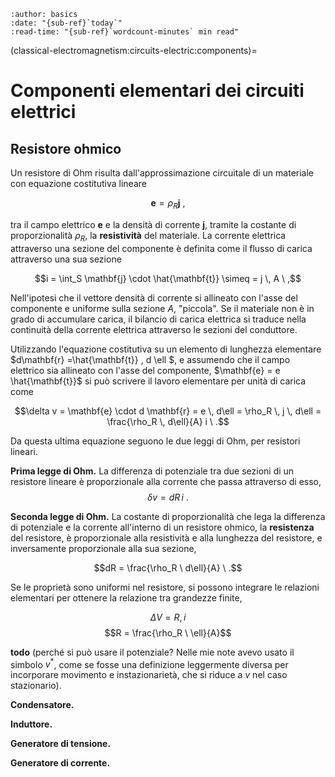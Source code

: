 ```{article-info}
:author: basics
:date: "{sub-ref}`today`"
:read-time: "{sub-ref}`wordcount-minutes` min read"
```

(classical-electromagnetism:circuits-electric:components)=
# Componenti elementari dei circuiti elettrici

## Resistore ohmico
Un resistore di Ohm risulta dall'approssimazione circuitale di un materiale con equazione costitutiva lineare 

$$\mathbf{e} = \rho_R \mathbf{j} \ ,$$

tra il campo elettrico $\mathbf{e}$ e la densità di corrente $\mathbf{j}$, tramite la costante di proporzionalità $\rho_R$, la **resistività** del materiale. La corrente elettrica attraverso una sezione del componente è definita come il flusso di carica attraverso una sua sezione

$$i = \int_S \mathbf{j} \cdot \hat{\mathbf{t}} \simeq = j \, A \ ,$$

Nell'ipotesi che il vettore densità di corrente si allineato con l'asse del componente e uniforme sulla sezione $A$, "piccola".
Se il materiale non è in grado di accumulare carica, il bilancio di carica elettrica si traduce nella continuità della corrente elettrica attraverso le sezioni del conduttore.

Utilizzando l'equazione costitutiva su un elemento di lunghezza elementare $d\mathbf{r} =\hat{\mathbf{t}} \, d \ell $, e assumendo che il campo elettrico sia allineato con l'asse del componente, $\mathbf{e} = e \hat{\mathbf{t}}$ si può scrivere il lavoro elementare per unità di carica come

$$\delta v = \mathbf{e} \cdot d \mathbf{r} =  e \, d\ell = \rho_R \, j \, d\ell =  \frac{\rho_R \, d\ell}{A} i \ .$$

Da questa ultima equazione seguono le due leggi di Ohm, per resistori lineari.

**Prima legge di Ohm.** La differenza di potenziale tra due sezioni di un resistore lineare è proporzionale alla corrente che passa attraverso di esso,
  $$\delta v = dR \, i \ .$$

**Seconda legge di Ohm.** La costante di proporzionalità che lega la differenza di potenziale e la corrente all'interno di un resistore ohmico, la **resistenza** del resistore, è proporzionale alla resistività e alla lunghezza del resistore, e inversamente proporzionale alla sua sezione,

  $$dR = \frac{\rho_R \ d\ell}{A} \ .$$

Se le proprietà sono uniformi nel resistore, si possono integrare le relazioni elementari per ottenere la relazione tra grandezze finite,

$$\Delta V = R , i $$
$$R = \frac{\rho_R \ \ell}{A}$$

**todo** (perché si può usare il potenziale? Nelle mie note avevo usato il simbolo $v^*$, come se fosse una definizione leggermente diversa per incorporare movimento e instazionarietà, che si riduce a $v$ nel caso stazionario).

**Condensatore.**

**Induttore.**

**Generatore di tensione.**

**Generatore di corrente.**
